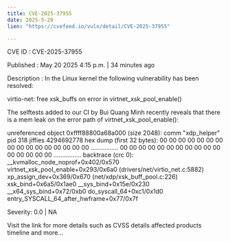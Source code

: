 ```yaml
---
title: CVE-2025-37955
date: 2025-5-20
lien: "https://cvefeed.io/vuln/detail/CVE-2025-37955"

---
```


CVE ID : CVE-2025-37955

Published :  May 20
2025
4:15 p.m. | 34 minutes ago

Description : In the Linux kernel
the following vulnerability has been resolved:

virtio-net: free xsk_buffs on error in virtnet_xsk_pool_enable()

The selftests added to our CI by Bui Quang Minh recently reveals
that there is a mem leak on the error path of virtnet_xsk_pool_enable():

unreferenced object 0xffff88800a68a000 (size 2048):
  comm "xdp_helper"
pid 318
jiffies 4294692778
  hex dump (first 32 bytes):
    00 00 00 00 00 00 00 00 00 00 00 00 00 00 00 00  ................
    00 00 00 00 00 00 00 00 00 00 00 00 00 00 00 00  ................
  backtrace (crc 0):
    __kvmalloc_node_noprof+0x402/0x570
    virtnet_xsk_pool_enable+0x293/0x6a0 (drivers/net/virtio_net.c:5882)
    xp_assign_dev+0x369/0x670 (net/xdp/xsk_buff_pool.c:226)
    xsk_bind+0x6a5/0x1ae0
    __sys_bind+0x15e/0x230
    __x64_sys_bind+0x72/0xb0
    do_syscall_64+0xc1/0x1d0
    entry_SYSCALL_64_after_hwframe+0x77/0x7f

Severity: 0.0 | NA

Visit the link for more details
such as CVSS details
affected products
timeline
and more...
